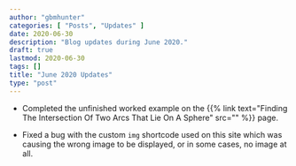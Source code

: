 ```yaml
---
author: "gbmhunter"
categories: [ "Posts", "Updates" ]
date: 2020-06-30
description: "Blog updates during June 2020."
draft: true
lastmod: 2020-06-30
tags: []
title: "June 2020 Updates"
type: "post"
---
```


* Completed the unfinished worked example on the {{% link text="Finding The Intersection Of Two Arcs That Lie On A Sphere" src="" %}} page.

* Fixed a bug with the custom `img` shortcode used on this site which was causing the wrong image to be displayed, or in some cases, no image at all.